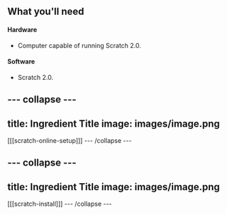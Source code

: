 ## What you'll need

#### Hardware

+ Computer capable of running Scratch 2.0.

#### Software

+ Scratch 2.0.

--- collapse ---
---
title: Ingredient Title
image: images/image.png
---
[[[scratch-online-setup]]]
--- /collapse ---

--- collapse ---
---
title: Ingredient Title
image: images/image.png
---
[[[scratch-install]]]
--- /collapse ---
